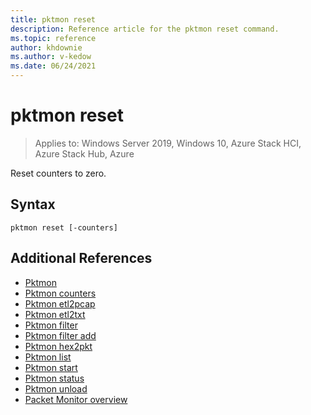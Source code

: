 ```yaml
---
title: pktmon reset
description: Reference article for the pktmon reset command.
ms.topic: reference
author: khdownie
ms.author: v-kedow
ms.date: 06/24/2021
---
```


# pktmon reset

> Applies to: Windows Server 2019, Windows 10, Azure Stack HCI, Azure Stack Hub, Azure

Reset counters to zero.

## Syntax

```
pktmon reset [-counters]
```

## Additional References

- [Pktmon](pktmon.md)
- [Pktmon counters](pktmon-counters.md)
- [Pktmon etl2pcap](pktmon-etl2pcap.md)
- [Pktmon etl2txt](pktmon-etl2txt.md)
- [Pktmon filter](pktmon-filter.md)
- [Pktmon filter add](pktmon-filter-add.md)
- [Pktmon hex2pkt](pktmon-hex2pkt.md)
- [Pktmon list](pktmon-list.md)
- [Pktmon start](pktmon-start.md)
- [Pktmon status](pktmon-status.md)
- [Pktmon unload](pktmon-unload.md)
- [Packet Monitor overview](../../networking/technologies/pktmon/pktmon.md)